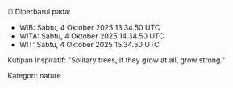 ⏰ Diperbarui pada:
- WIB: Sabtu, 4 Oktober 2025 13.34.50 UTC
- WITA: Sabtu, 4 Oktober 2025 14.34.50 UTC
- WIT: Sabtu, 4 Oktober 2025 15.34.50 UTC

Kutipan Inspiratif:
"Solitary trees, if they grow at all, grow strong."


Kategori: nature

